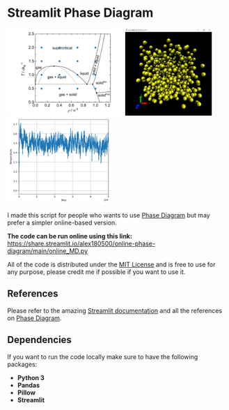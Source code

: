 # Streamlit Phase Diagram

<img src="images/phase_picker.png" height="200"/> <img src="images/md_animation.png" height="200"/> <img src="images/md_graph.png" height="200"/>

I made this script for people who wants to use [Phase Diagram](https://github.com/alex180500/open-computational-physics/tree/main/molecular-dynamics) but may prefer a simpler online-based version.

**The code can be run online using this link:** https://share.streamlit.io/alex180500/online-phase-diagram/main/online_MD.py

All of the code is distributed under the [MIT License](LICENSE) and is free to use for any purpose, please credit me if possible if you want to use it.

## References

Please refer to the amazing [Streamlit documentation](https://docs.streamlit.io) and all the references on [Phase Diagram](https://github.com/alex180500/open-computational-physics/tree/main/molecular-dynamics).

## Dependencies

If you want to run the code locally make sure to have the following packages:
  * **Python 3**
  * **Pandas**
  * **Pillow**
  * **Streamlit**